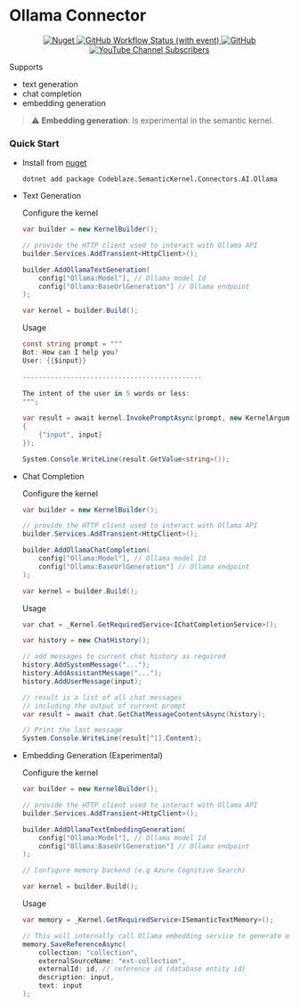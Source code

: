# Ollama Connector
<p align="center">
    <a href="https://www.nuget.org/packages/Codeblaze.SemanticKernel.Connectors.AI.Ollama">
        <img alt="Nuget" src="https://img.shields.io/nuget/v/Codeblaze.SemanticKernel.Connectors.AI.Ollama?label=ollama">
    </a>
    <a href="https://github.com/BLaZeKiLL/Codeblaze.SemanticKernel/actions/workflows/build.yml">
        <img alt="GitHub Workflow Status (with event)" src="https://img.shields.io/github/actions/workflow/status/BLaZeKiLL/Codeblaze.SemanticKernel/build.yml">
    </a>
    <a href="https://github.com/BLaZeKiLL/Codeblaze.SemanticKernel/blob/main/LICENSE.md">
        <img alt="GitHub" src="https://img.shields.io/github/license/BLaZeKiLL/Codeblaze.SemanticKernel">
    </a>
    <a href="https://www.youtube.com/c/CodeBlazeX">
        <img alt="YouTube Channel Subscribers" src="https://img.shields.io/youtube/channel/subscribers/UC_qfPIYfXOvg0SDAc8Z68WA?label=CodeBlaze&style=social">
    </a>
</p>

Supports
- text generation
- chat completion
- embedding generation

> :warning: **Embedding generation**: Is experimental in the semantic kernel.

### Quick Start
- Install from [nuget](https://www.nuget.org/packages/Codeblaze.SemanticKernel.Connectors.AI.Ollama)
    ```
    dotnet add package Codeblaze.SemanticKernel.Connectors.AI.Ollama
    ```
- Text Generation

    Configure the kernel
    ```cs
    var builder = new KernelBuilder();

    // provide the HTTP client used to interact with Ollama API
    builder.Services.AddTransient<HttpClient>();

    builder.AddOllamaTextGeneration(
        config["Ollama:Model"], // Ollama model Id
        config["Ollama:BaseUrlGeneration"] // Ollama endpoint
    );

    var kernel = builder.Build();
    ```

    Usage
    ```cs
    const string prompt = """
    Bot: How can I help you?
    User: {{$input}}
                        
    ---------------------------------------------
                        
    The intent of the user in 5 words or less:
    """;
    
    var result = await kernel.InvokePromptAsync(prompt, new KernelArguments
    {
        {"input", input}
    });

    System.Console.WriteLine(result.GetValue<string>());
    ```

- Chat Completion

    Configure the kernel
    ```cs
    var builder = new KernelBuilder();

    // provide the HTTP client used to interact with Ollama API
    builder.Services.AddTransient<HttpClient>();

    builder.AddOllamaChatCompletion(
        config["Ollama:Model"], // Ollama model Id
        config["Ollama:BaseUrlGeneration"] // Ollama endpoint
    );

    var kernel = builder.Build();
    ```

    Usage
    ```cs
    var chat = _Kernel.GetRequiredService<IChatCompletionService>();

    var history = new ChatHistory();
    
    // add messages to current chat history as required
    history.AddSystemMessage("...");
    history.AddAssistantMessage("...");
    history.AddUserMessage(input);

    // result is a list of all chat messages 
    // including the output of current prompt
    var result = await chat.GetChatMessageContentsAsync(history);

    // Print the last message
    System.Console.WriteLine(result[^1].Content);
    ```

- Embedding Generation (Experimental)

    Configure the kernel
    ```cs
    var builder = new KernelBuilder();

    // provide the HTTP client used to interact with Ollama API
    builder.Services.AddTransient<HttpClient>();

    builder.AddOllamaTextEmbeddingGeneration(
        config["Ollama:Model"], // Ollama model Id
        config["Ollama:BaseUrlGeneration"] // Ollama endpoint
    );

    // Configure memory backend (e.g Azure Cognitive Search)

    var kernel = builder.Build();
    ```

    Usage
    ```cs
    var memory = _Kernel.GetRequiredService<ISemanticTextMemory>();

    // This will internally call Ollama embedding service to generate embeddings
    memory.SaveReferenceAsync(
        collection: "collection",
        externalSourceName: "ext-collection",
        externalId: id, // reference id (database entity id)
        description: input,
        text: input
    );
    ```